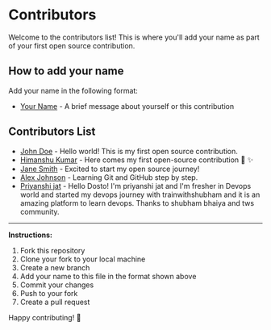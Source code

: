# Contributors

Welcome to the contributors list! This is where you'll add your name as part of your first open source contribution.

## How to add your name

Add your name in the following format:
- [Your Name](https://github.com/your-github-username) - A brief message about yourself or this contribution

## Contributors List

- [John Doe](https://github.com/johndoe) - Hello world! This is my first open source contribution.
- [Himanshu Kumar](https://github.com/H1manshu-Kumar) - Here comes my first open-source contribution 🚀 ✨
- [Jane Smith](https://github.com/janesmith) - Excited to start my open source journey!
- [Alex Johnson](https://github.com/alexjohnson) - Learning Git and GitHub step by step.
- [Priyanshi jat](https://github.com/priyanshijat) - Hello Dosto! I'm priyanshi jat and I'm fresher in Devops world and started my devops journey with trainwithshubham and it is an amazing platform to learn devops. Thanks to shubham bhaiya and tws community.
<!-- Add your name above this line -->

---

**Instructions:**
1. Fork this repository
2. Clone your fork to your local machine
3. Create a new branch
4. Add your name to this file in the format shown above
5. Commit your changes
6. Push to your fork
7. Create a pull request

Happy contributing! 🎉
